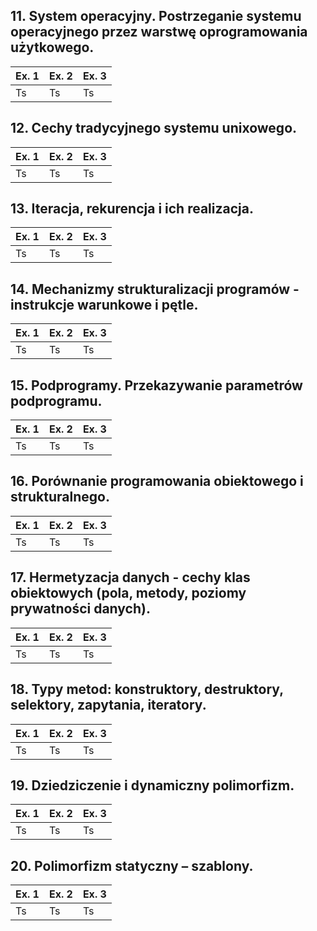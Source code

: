 ## 11. System operacyjny. Postrzeganie systemu operacyjnego przez warstwę oprogramowania użytkowego.

<a href="<link_to_resource_local_or_online_here>"></a><b></b>
<table align="center">
    <thead>
        <tr>
            <th>Ex. 1</th>
            <th>Ex. 2</th>
            <th>Ex. 3</th>
        </tr>
    </thead>
    <tbody>
        <tr>
            <td>Ts</td>
            <td>Ts</td>
            <td>Ts</td>
        </tr>
    </tbody>
</table>

## 12. Cechy tradycyjnego systemu unixowego.

<a href="<link_to_resource_local_or_online_here>"></a><b></b>
<table align="center">
    <thead>
        <tr>
            <th>Ex. 1</th>
            <th>Ex. 2</th>
            <th>Ex. 3</th>
        </tr>
    </thead>
    <tbody>
        <tr>
            <td>Ts</td>
            <td>Ts</td>
            <td>Ts</td>
        </tr>
    </tbody>
</table>

## 13. Iteracja, rekurencja i ich realizacja.

<a href="<link_to_resource_local_or_online_here>"></a><b></b>
<table align="center">
    <thead>
        <tr>
            <th>Ex. 1</th>
            <th>Ex. 2</th>
            <th>Ex. 3</th>
        </tr>
    </thead>
    <tbody>
        <tr>
            <td>Ts</td>
            <td>Ts</td>
            <td>Ts</td>
        </tr>
    </tbody>
</table>

## 14. Mechanizmy strukturalizacji programów - instrukcje warunkowe i pętle.

<a href="<link_to_resource_local_or_online_here>"></a><b></b>
<table align="center">
    <thead>
        <tr>
            <th>Ex. 1</th>
            <th>Ex. 2</th>
            <th>Ex. 3</th>
        </tr>
    </thead>
    <tbody>
        <tr>
            <td>Ts</td>
            <td>Ts</td>
            <td>Ts</td>
        </tr>
    </tbody>
</table>

## 15. Podprogramy. Przekazywanie parametrów podprogramu.

<a href="<link_to_resource_local_or_online_here>"></a><b></b>
<table align="center">
    <thead>
        <tr>
            <th>Ex. 1</th>
            <th>Ex. 2</th>
            <th>Ex. 3</th>
        </tr>
    </thead>
    <tbody>
        <tr>
            <td>Ts</td>
            <td>Ts</td>
            <td>Ts</td>
        </tr>
    </tbody>
</table>

## 16. Porównanie programowania obiektowego i strukturalnego.

<a href="<link_to_resource_local_or_online_here>"></a><b></b>
<table align="center">
    <thead>
        <tr>
            <th>Ex. 1</th>
            <th>Ex. 2</th>
            <th>Ex. 3</th>
        </tr>
    </thead>
    <tbody>
        <tr>
            <td>Ts</td>
            <td>Ts</td>
            <td>Ts</td>
        </tr>
    </tbody>
</table>

## 17. Hermetyzacja danych - cechy klas obiektowych (pola, metody, poziomy prywatności danych).

<a href="<link_to_resource_local_or_online_here>"></a><b></b>
<table align="center">
    <thead>
        <tr>
            <th>Ex. 1</th>
            <th>Ex. 2</th>
            <th>Ex. 3</th>
        </tr>
    </thead>
    <tbody>
        <tr>
            <td>Ts</td>
            <td>Ts</td>
            <td>Ts</td>
        </tr>
    </tbody>
</table>

## 18. Typy metod: konstruktory, destruktory, selektory, zapytania, iteratory.

<a href="<link_to_resource_local_or_online_here>"></a><b></b>
<table align="center">
    <thead>
        <tr>
            <th>Ex. 1</th>
            <th>Ex. 2</th>
            <th>Ex. 3</th>
        </tr>
    </thead>
    <tbody>
        <tr>
            <td>Ts</td>
            <td>Ts</td>
            <td>Ts</td>
        </tr>
    </tbody>
</table>

## 19. Dziedziczenie i dynamiczny polimorfizm.

<a href="<link_to_resource_local_or_online_here>"></a><b></b>
<table align="center">
    <thead>
        <tr>
            <th>Ex. 1</th>
            <th>Ex. 2</th>
            <th>Ex. 3</th>
        </tr>
    </thead>
    <tbody>
        <tr>
            <td>Ts</td>
            <td>Ts</td>
            <td>Ts</td>
        </tr>
    </tbody>
</table>

## 20. Polimorfizm statyczny – szablony.

<a href="<link_to_resource_local_or_online_here>"></a><b></b>
<table align="center">
    <thead>
        <tr>
            <th>Ex. 1</th>
            <th>Ex. 2</th>
            <th>Ex. 3</th>
        </tr>
    </thead>
    <tbody>
        <tr>
            <td>Ts</td>
            <td>Ts</td>
            <td>Ts</td>
        </tr>
    </tbody>
</table>
